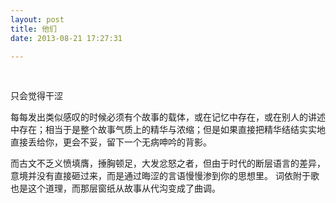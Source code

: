 ```yaml
---
layout: post
title: 他们
date: 2013-08-21 17:27:31

---
```


<br/>

只会觉得干涩

每每发出类似感叹的时候必须有个故事的载体，或在记忆中存在，或在别人的讲述中存在；相当于是整个故事气质上的精华与浓缩；但是如果直接把精华结结实实地直接丢给你，更会不妥，留下一个无病呻吟的背影。

而古文不乏义愤填膺，捶胸顿足，大发忿怒之者，但由于时代的断层语言的差异，意境并没有直接砸过来，而是通过晦涩的言语慢慢渗到你的思想里。
词依附于歌也是这个道理，而那层窗纸从故事从代沟变成了曲调。